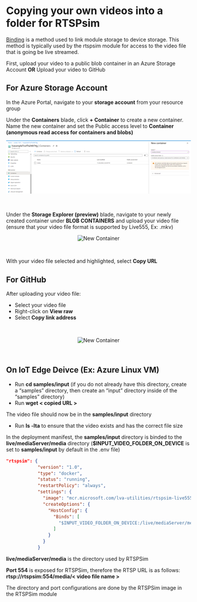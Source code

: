 # Copying your own videos into a folder for RTSPsim

[Binding](https://docs.microsoft.com/en-us/azure/iot-edge/how-to-access-host-storage-from-module?view=iotedge-2018-06) is a method used to link module storage to device storage. This method is typically used by the rtspsim module for access to the video file that is going be live streamed.

First, upload your video to a public blob container in an Azure Storage Account **OR** Upload your video to GitHub

## For Azure Storage Account

In the Azure Portal, navigate to your **storage account** from your resource group

Under the **Containers** blade, click **+ Container** to create a new container.
Name the new container and set the Public access level to **Container (anonymous read access for containers and blobs)**
<br>
<p align="center">
  <img src="rtsp1.png" title="New Container"/>
</p>
<br>

Under the **Storage Explorer (preview)** blade, navigate to your newly created container under **BLOB CONTAINERS** and upload your video file (ensure that your video file format is supported by Live555, Ex: .mkv)
<br>
<p align="center">
  <img src="./rtspsim-live555/rtsp2.png" title="New Container"/>
</p>
<br>

With your video file selected and highlighted, select **Copy URL**

## For GitHub
After uploading your video file:
* Select your video file
* Right-click on **View raw**
* Select **Copy link address**

<br>
<p align="center">
  <img src="./rtspsim-live555/rtsp3.png" title="New Container"/>
</p>
<br>

## On IoT Edge Deivce (Ex: Azure Linux VM)
* Run **cd samples/input** (if you do not already have this directory, create a “samples” directory, then create an “input” directory inside of the “samples” directory)
* Run **wget < copied URL >**

The video file should now be in the **samples/input** directory
* Run **ls -lta** to ensure that the video exists and has the correct file size

In the deployment manifest, the **samples/input** directory is binded to the **live/mediaServer/media** directory (**$INPUT_VIDEO_FOLDER_ON_DEVICE** is set to **samples/input** by default in the .env file)
```JSON
"rtspsim": {
            "version": "1.0",
            "type": "docker",
            "status": "running",
            "restartPolicy": "always",
            "settings": {
              "image": "mcr.microsoft.com/lva-utilities/rtspsim-live555:1.2",
              "createOptions": {
                "HostConfig": {
                  "Binds": [
                    "$INPUT_VIDEO_FOLDER_ON_DEVICE:/live/mediaServer/media"
                  ]
                }
              }
            }
```
**live/mediaServer/media** is the directory used by RTSPSim

**Port 554** is exposed for RTSPSim, therefore the RTSP URL is as follows:
**rtsp://rtspsim:554/media/< video file name >**

The directory and port configurations are done by the RTSPSim image in the RTSPSim module 

